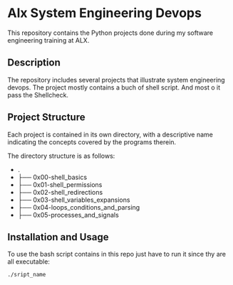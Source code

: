 # Alx System Engineering Devops
This repository contains the Python projects done during my software engineering training at ALX.

##  Description 
The repository includes several projects that illustrate system engineering devops. The project mostly contains a buch of shell script. And most o it pass the Shellcheck.

## Project Structure
Each project is contained in its own directory, with a descriptive name indicating the concepts covered by the programs therein. 

The directory structure is as follows:
+ .
+ ├── 0x00-shell_basics 
+ ├── 0x01-shell_permissions
+ ├── 0x02-shell_redirections 
+ ├── 0x03-shell_variables_expansions
+ ├── 0x04-loops_conditions_and_parsing
+ ├── 0x05-processes_and_signals
## Installation and Usage

To use the bash script contains in this repo just have to run it since thy are all executable:

```
./sript_name
```
